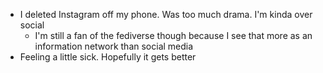 *   I deleted Instagram off my phone. Was too much drama. I'm kinda over social
    *   I'm still a fan of the fediverse though because I see that more as an information network than social media
*   Feeling a little sick. Hopefully it gets better
